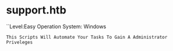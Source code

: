 # support.htb
``Level:Easy
Operation System: Windows
```
This Scripts Will Automate Your Tasks To Gain A Administrator Priveleges
